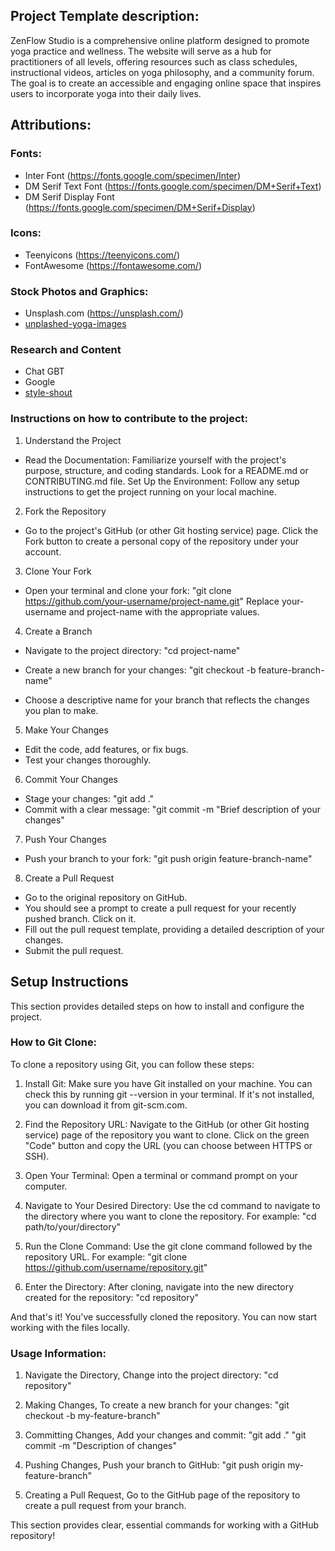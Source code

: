 ## Project Template description:

ZenFlow Studio is a comprehensive online platform designed to promote yoga practice and wellness. The website will serve as a hub for practitioners of all levels, offering resources such as class schedules, instructional videos, articles on yoga philosophy, and a community forum. The goal is to create an accessible and engaging online space that inspires users to incorporate yoga into their daily lives.

## Attributions:

### Fonts:

- Inter Font (https://fonts.google.com/specimen/Inter)
- DM Serif Text Font (https://fonts.google.com/specimen/DM+Serif+Text)
- DM Serif Display Font (https://fonts.google.com/specimen/DM+Serif+Display)

### Icons:

- Teenyicons (https://teenyicons.com/)
- FontAwesome (https://fontawesome.com/)

### Stock Photos and Graphics:

- Unsplash.com (https://unsplash.com/)
- [unplashed-yoga-images](https://unsplash.com/images/sports/yoga)

### Research and Content

- Chat GBT
- Google
- [style-shout](https://styleshout.com)

### Instructions on how to contribute to the project:

1. Understand the Project

- Read the Documentation: Familiarize yourself with the project's purpose, structure, and coding standards. Look for a README.md or CONTRIBUTING.md file.
  Set Up the Environment: Follow any setup instructions to get the project running on your local machine.

2. Fork the Repository

- Go to the project's GitHub (or other Git hosting service) page.
  Click the Fork button to create a personal copy of the repository under your account.

3. Clone Your Fork

- Open your terminal and clone your fork: "git clone https://github.com/your-username/project-name.git"
  Replace your-username and project-name with the appropriate values.

4. Create a Branch

- Navigate to the project directory: "cd project-name"

- Create a new branch for your changes: "git checkout -b feature-branch-name"

- Choose a descriptive name for your branch that reflects the changes you plan to make.

5. Make Your Changes

- Edit the code, add features, or fix bugs.
- Test your changes thoroughly.

6. Commit Your Changes

- Stage your changes: "git add ."
- Commit with a clear message: "git commit -m "Brief description of your changes"

7. Push Your Changes

- Push your branch to your fork: "git push origin feature-branch-name"

8. Create a Pull Request

- Go to the original repository on GitHub.
- You should see a prompt to create a pull request for your recently pushed branch. Click on it.
- Fill out the pull request template, providing a detailed description of your changes.
- Submit the pull request.

## Setup Instructions

This section provides detailed steps on how to install and configure the project.

### How to Git Clone:

To clone a repository using Git, you can follow these steps:

1. Install Git: Make sure you have Git installed on your machine. You can check this by running git --version in your terminal. If it's not installed, you can download it from git-scm.com.

2. Find the Repository URL: Navigate to the GitHub (or other Git hosting service) page of the repository you want to clone. Click on the green "Code" button and copy the URL (you can choose between HTTPS or SSH).

3. Open Your Terminal: Open a terminal or command prompt on your computer.

4. Navigate to Your Desired Directory: Use the cd command to navigate to the directory where you want to clone the repository. For example: "cd path/to/your/directory"

5. Run the Clone Command: Use the git clone command followed by the repository URL. For example: "git clone https://github.com/username/repository.git"

6. Enter the Directory: After cloning, navigate into the new directory created for the repository: "cd repository"

And that's it! You've successfully cloned the repository. You can now start working with the files locally.

### Usage Information:

1. Navigate the Directory, Change into the project directory: "cd repository"

2. Making Changes, To create a new branch for your changes: "git checkout -b my-feature-branch"

3. Committing Changes, Add your changes and commit: "git add ." "git commit -m "Description of changes"

4. Pushing Changes, Push your branch to GitHub: "git push origin my-feature-branch"

5. Creating a Pull Request, Go to the GitHub page of the repository to create a pull request from your branch.

This section provides clear, essential commands for working with a GitHub repository!
